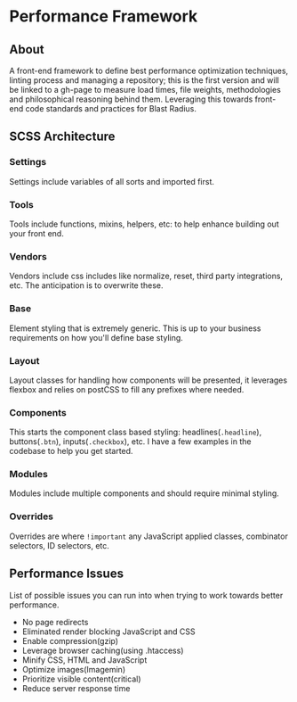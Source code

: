 # Performance Framework

## About

A front-end framework to define best performance optimization techniques, linting process and managing a repository; this is the first version and will be linked to a gh-page to measure load times, file weights, methodologies and philosophical reasoning behind them. Leveraging this towards front-end code standards and practices for Blast Radius.

## SCSS Architecture

### Settings

Settings include variables of all sorts and imported first.

### Tools

Tools include functions, mixins, helpers, etc: to help enhance building out your front end.

### Vendors

Vendors include css includes like normalize, reset, third party integrations, etc. The anticipation is to overwrite these.

### Base

Element styling that is extremely generic. This is up to your business requirements on how you'll define base styling.

### Layout

Layout classes for handling how components will be presented, it leverages flexbox and relies on postCSS to fill any prefixes where needed.

### Components

This starts the component class based styling: headlines(`.headline`), buttons(`.btn`), inputs(`.checkbox`), etc. I have a few examples in the codebase to help you get started.

### Modules

Modules include multiple components and should require minimal styling.

### Overrides

Overrides are where `!important` any JavaScript applied classes, combinator selectors, ID selectors, etc.

## Performance Issues

List of possible issues you can run into when trying to work towards better performance.

* No page redirects
* Eliminated render blocking JavaScript and CSS
* Enable compression(gzip)
* Leverage browser caching(using .htaccess)
* Minify CSS, HTML and JavaScript
* Optimize images(Imagemin)
* Prioritize visible content(critical)
* Reduce server response time
